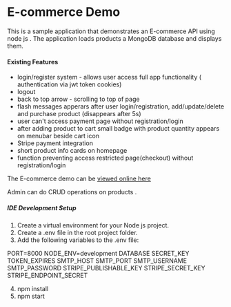 # E-commerce Demo

This is a sample application that demonstrates an E-commerce API using node js . The application loads 
products a MongoDB database and displays them.

#### Existing Features

- login/register system - allows user access full app functionality ( authentication via jwt token cookies)
- logout
- back to top arrow - scrolling to top of page
- flash messages apperars after user login/registration, add/update/delete and purchase product (disappears after 5s)
- user can't access payment page without registration/login
- after adding product to cart small badge with product quantity appears on menubar beside cart icon
- Stripe payment integration
- short product info cards on homepage
- function preventing access restricted page(checkout) without registration/login

The E-commerce demo can be [viewed online here ](https://eshop-store-q1kv.onrender.com)

Admin can do CRUD operations on products .

##### IDE Development Setup

1. Create a virtual environment for your Node js project.
2. Create a .env file in the root project folder.
3. Add the following variables to the .env file:

  PORT=8000
NODE_ENV=development
DATABASE
SECRET_KEY
TOKEN_EXPIRES
SMTP_HOST
SMTP_PORT
SMTP_USERNAME
SMTP_PASSWORD
STRIPE_PUBLISHABLE_KEY
STRIPE_SECRET_KEY
STRIPE_ENDPOINT_SECRET

4. npm install
5. npm start
